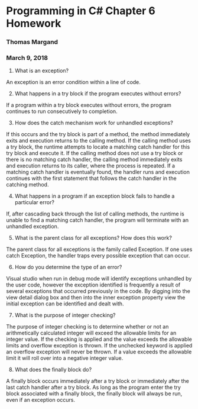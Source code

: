 # Programming in C# Chapter 6 Homework
### Thomas Margand
### March 9, 2018


1. What is an exception?

An exception is an error condition within a line of code.

2. What happens in a try block if the program executes without errors?

If a program within a try block executes without errors, the program continues to run consecutively to completion.

3. How does the catch mechanism work for unhandled exceptions?

If this occurs and the try block is part of a method, the method immediately exits and execution returns to the calling method. If the calling method uses a try block, the runtime attempts to locate a matching catch handler for this try block and execute it.  If the calling method does not use a try block or there is no matching catch handler, the calling method immediately exits and execution returns to its caller, where the process is repeated.  If a matching catch handler is eventually found, the handler runs and execution continues with the first statement that follows the catch handler in the catching method.  

4. What happens in a program if an exception block fails to handle a particular error?

If, after cascading back through the list of calling methods, the runtime is unable to find a matching catch handler, the program will terminate with an unhandled exception.

5. What is the parent class for all exceptions? How does this work?

The parent class for all exceptions is the family called Exception.  If one uses catch Exception, the handler traps every possible exception that can occur.

6. How do you determine the type of an error?

Visual studio when run in debug mode will identify exceptions unhandled by the user code, however the exception identified is frequently a result of several exceptions that occurred previously in the code.  By digging into the view detail dialog box and then into the inner exception property view the initial exception can be identified and dealt with.

7. What is the purpose of integer checking?  

The purpose of integer checking is to determine whether or not an arithmetically calculated integer will exceed the allowable limits for an integer value.  If the checking is applied and the value exceeds the allowable limits and overflow exception is thrown.  If the unchecked keyword is applied an overflow exception will never be thrown.  If a value exceeds the allowable limit it will roll over into a negative integer value.

8. What does the finally block do?

A finally block occurs immediately after a try block or immediately after the last catch handler after a try block.  As long as the program enter the try block associated with a finally block, the finally block will always be run, even if an exception occurs.
